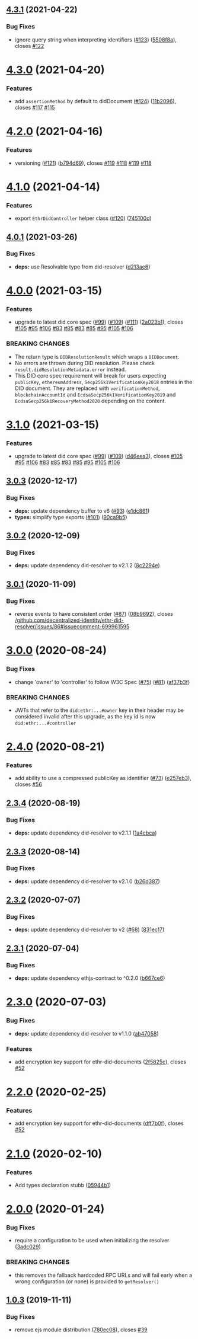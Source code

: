 ## [4.3.1](https://github.com/decentralized-identity/ethr-did-resolver/compare/4.3.0...4.3.1) (2021-04-22)


### Bug Fixes

* ignore query string when interpreting identifiers ([#123](https://github.com/decentralized-identity/ethr-did-resolver/issues/123)) ([5508f8a](https://github.com/decentralized-identity/ethr-did-resolver/commit/5508f8a45149417eac44dae0103e6f7edb566c83)), closes [#122](https://github.com/decentralized-identity/ethr-did-resolver/issues/122)

# [4.3.0](https://github.com/decentralized-identity/ethr-did-resolver/compare/4.2.0...4.3.0) (2021-04-20)


### Features

* add `assertionMethod` by default to didDocument ([#124](https://github.com/decentralized-identity/ethr-did-resolver/issues/124)) ([11b2096](https://github.com/decentralized-identity/ethr-did-resolver/commit/11b20967fae66b784a527d92c39cd29f6dbe6b10)), closes [#117](https://github.com/decentralized-identity/ethr-did-resolver/issues/117) [#115](https://github.com/decentralized-identity/ethr-did-resolver/issues/115)

# [4.2.0](https://github.com/decentralized-identity/ethr-did-resolver/compare/4.1.0...4.2.0) (2021-04-16)


### Features

* versioning ([#121](https://github.com/decentralized-identity/ethr-did-resolver/issues/121)) ([b794d69](https://github.com/decentralized-identity/ethr-did-resolver/commit/b794d6975cb92ea5c87882546951d5d0771bde4f)), closes [#119](https://github.com/decentralized-identity/ethr-did-resolver/issues/119) [#118](https://github.com/decentralized-identity/ethr-did-resolver/issues/118) [#119](https://github.com/decentralized-identity/ethr-did-resolver/issues/119) [#118](https://github.com/decentralized-identity/ethr-did-resolver/issues/118)

# [4.1.0](https://github.com/decentralized-identity/ethr-did-resolver/compare/4.0.1...4.1.0) (2021-04-14)


### Features

* export `EthrDidController` helper class ([#120](https://github.com/decentralized-identity/ethr-did-resolver/issues/120)) ([745100d](https://github.com/decentralized-identity/ethr-did-resolver/commit/745100d6cbfd1170af483efb2bdd93784f8fd7a6))

## [4.0.1](https://github.com/decentralized-identity/ethr-did-resolver/compare/4.0.0...4.0.1) (2021-03-26)


### Bug Fixes

* **deps:** use Resolvable type from did-resolver ([d213ae6](https://github.com/decentralized-identity/ethr-did-resolver/commit/d213ae650a7ae706ffad92f3b213c478dd41883c))

# [4.0.0](https://github.com/decentralized-identity/ethr-did-resolver/compare/3.1.0...4.0.0) (2021-03-15)


### Features

* upgrade to latest did core spec ([#99](https://github.com/decentralized-identity/ethr-did-resolver/issues/99)) ([#109](https://github.com/decentralized-identity/ethr-did-resolver/issues/109)) ([#111](https://github.com/decentralized-identity/ethr-did-resolver/issues/111)) ([2a023b1](https://github.com/decentralized-identity/ethr-did-resolver/commit/2a023b15a3a6cba1da05f8439dacb26e898104f1)), closes [#105](https://github.com/decentralized-identity/ethr-did-resolver/issues/105) [#95](https://github.com/decentralized-identity/ethr-did-resolver/issues/95) [#106](https://github.com/decentralized-identity/ethr-did-resolver/issues/106) [#83](https://github.com/decentralized-identity/ethr-did-resolver/issues/83) [#85](https://github.com/decentralized-identity/ethr-did-resolver/issues/85) [#83](https://github.com/decentralized-identity/ethr-did-resolver/issues/83) [#85](https://github.com/decentralized-identity/ethr-did-resolver/issues/85) [#95](https://github.com/decentralized-identity/ethr-did-resolver/issues/95) [#105](https://github.com/decentralized-identity/ethr-did-resolver/issues/105) [#106](https://github.com/decentralized-identity/ethr-did-resolver/issues/106)


### BREAKING CHANGES

* The return type is `DIDResolutionResult` which wraps a `DIDDocument`.
* No errors are thrown during DID resolution. Please check `result.didResolutionMetadata.error` instead.
* This DID core spec requirement will break for users expecting `publicKey`, `ethereumAddress`, `Secp256k1VerificationKey2018` entries in the DID document. They are replaced with `verificationMethod`, `blockchainAccountId` and `EcdsaSecp256k1VerificationKey2019` and `EcdsaSecp256k1RecoveryMethod2020` depending on the content.

# [3.1.0](https://github.com/decentralized-identity/ethr-did-resolver/compare/3.0.3...3.1.0) (2021-03-15)


### Features

* upgrade to latest did core spec ([#99](https://github.com/decentralized-identity/ethr-did-resolver/issues/99)) ([#109](https://github.com/decentralized-identity/ethr-did-resolver/issues/109)) ([d46eea3](https://github.com/decentralized-identity/ethr-did-resolver/commit/d46eea3ad4d85450f75a645ea9b33aa5223dd7b0)), closes [#105](https://github.com/decentralized-identity/ethr-did-resolver/issues/105) [#95](https://github.com/decentralized-identity/ethr-did-resolver/issues/95) [#106](https://github.com/decentralized-identity/ethr-did-resolver/issues/106) [#83](https://github.com/decentralized-identity/ethr-did-resolver/issues/83) [#85](https://github.com/decentralized-identity/ethr-did-resolver/issues/85) [#83](https://github.com/decentralized-identity/ethr-did-resolver/issues/83) [#85](https://github.com/decentralized-identity/ethr-did-resolver/issues/85) [#95](https://github.com/decentralized-identity/ethr-did-resolver/issues/95) [#105](https://github.com/decentralized-identity/ethr-did-resolver/issues/105) [#106](https://github.com/decentralized-identity/ethr-did-resolver/issues/106)

## [3.0.3](https://github.com/decentralized-identity/ethr-did-resolver/compare/3.0.2...3.0.3) (2020-12-17)


### Bug Fixes

* **deps:** update dependency buffer to v6 ([#93](https://github.com/decentralized-identity/ethr-did-resolver/issues/93)) ([e1dc861](https://github.com/decentralized-identity/ethr-did-resolver/commit/e1dc8612b32c06b8bbb046fe6003d70ca1b3960d))
* **types:** simplify type exports ([#101](https://github.com/decentralized-identity/ethr-did-resolver/issues/101)) ([90ca9b5](https://github.com/decentralized-identity/ethr-did-resolver/commit/90ca9b5b3fb13c9531b542eb9fc8d3e51454d4b1))

## [3.0.2](https://github.com/decentralized-identity/ethr-did-resolver/compare/3.0.1...3.0.2) (2020-12-09)


### Bug Fixes

* **deps:** update dependency did-resolver to v2.1.2 ([8c2294e](https://github.com/decentralized-identity/ethr-did-resolver/commit/8c2294e83d8dd87df8a7ce2f860b3ad57ce27190))

## [3.0.1](https://github.com/decentralized-identity/ethr-did-resolver/compare/3.0.0...3.0.1) (2020-11-09)


### Bug Fixes

* reverse events to have consistent order ([#87](https://github.com/decentralized-identity/ethr-did-resolver/issues/87)) ([08b9692](https://github.com/decentralized-identity/ethr-did-resolver/commit/08b9692b8c6abf1da158fb3ce3dc4d49d9393068)), closes [/github.com/decentralized-identity/ethr-did-resolver/issues/86#issuecomment-699961595](https://github.com//github.com/decentralized-identity/ethr-did-resolver/issues/86/issues/issuecomment-699961595)

# [3.0.0](https://github.com/decentralized-identity/ethr-did-resolver/compare/2.4.0...3.0.0) (2020-08-24)


### Bug Fixes

* change 'owner' to 'controller' to follow W3C Spec ([#75](https://github.com/decentralized-identity/ethr-did-resolver/issues/75)) ([#81](https://github.com/decentralized-identity/ethr-did-resolver/issues/81)) ([af37b3f](https://github.com/decentralized-identity/ethr-did-resolver/commit/af37b3fe66dedda688156bb421948364c3ab3606))


### BREAKING CHANGES

* JWTs that refer to the `did:ethr:...#owner` key in their header may be considered invalid after this upgrade, as the key id is now `did:ethr:...#controller`

# [2.4.0](https://github.com/decentralized-identity/ethr-did-resolver/compare/2.3.4...2.4.0) (2020-08-21)


### Features

* add ability to use a compressed publicKey as identifier ([#73](https://github.com/decentralized-identity/ethr-did-resolver/issues/73)) ([e257eb3](https://github.com/decentralized-identity/ethr-did-resolver/commit/e257eb3b1681d7cde1a67e8056e4757589ceaaac)), closes [#56](https://github.com/decentralized-identity/ethr-did-resolver/issues/56)

## [2.3.4](https://github.com/decentralized-identity/ethr-did-resolver/compare/2.3.3...2.3.4) (2020-08-19)


### Bug Fixes

* **deps:** update dependency did-resolver to v2.1.1 ([1a4cbca](https://github.com/decentralized-identity/ethr-did-resolver/commit/1a4cbca3b849bc2ec6fea13df2ebae945bda499d))

## [2.3.3](https://github.com/decentralized-identity/ethr-did-resolver/compare/2.3.2...2.3.3) (2020-08-14)


### Bug Fixes

* **deps:** update dependency did-resolver to v2.1.0 ([b26d387](https://github.com/decentralized-identity/ethr-did-resolver/commit/b26d3878a2716f9cffcfa8d3fb918239254a9fc2))

## [2.3.2](https://github.com/decentralized-identity/ethr-did-resolver/compare/2.3.1...2.3.2) (2020-07-07)


### Bug Fixes

* **deps:** update dependency did-resolver to v2 ([#68](https://github.com/decentralized-identity/ethr-did-resolver/issues/68)) ([831ec17](https://github.com/decentralized-identity/ethr-did-resolver/commit/831ec17f7f1511295420f88e9869a4f85cb121da))

## [2.3.1](https://github.com/decentralized-identity/ethr-did-resolver/compare/2.3.0...2.3.1) (2020-07-04)


### Bug Fixes

* **deps:** update dependency ethjs-contract to ^0.2.0 ([b667ce6](https://github.com/decentralized-identity/ethr-did-resolver/commit/b667ce6757f01d39e6302d962d314d92901d3ffe))

# [2.3.0](https://github.com/decentralized-identity/ethr-did-resolver/compare/2.2.0...2.3.0) (2020-07-03)


### Bug Fixes

* **deps:** update dependency did-resolver to v1.1.0 ([ab47058](https://github.com/decentralized-identity/ethr-did-resolver/commit/ab470589d900f7abb97c80025405506b5ed422b8))


### Features

* add encryption key support for ethr-did-documents ([2f5825c](https://github.com/decentralized-identity/ethr-did-resolver/commit/2f5825cfa7540a470fea31c9dd89b873f659b2ec)), closes [#52](https://github.com/decentralized-identity/ethr-did-resolver/issues/52)

# [2.2.0](https://github.com/uport-project/ethr-did-resolver/compare/2.1.0...2.2.0) (2020-02-25)


### Features

* add encryption key support for ethr-did-documents ([dff7b0f](https://github.com/uport-project/ethr-did-resolver/commit/dff7b0f3efe562be315aa636ddb3ab3e4fded486)), closes [#52](https://github.com/uport-project/ethr-did-resolver/issues/52)

# [2.1.0](https://github.com/uport-project/ethr-did-resolver/compare/2.0.0...2.1.0) (2020-02-10)


### Features

* Add types declaration stubb ([05944b1](https://github.com/uport-project/ethr-did-resolver/commit/05944b16f51c33814bdc146a9d8629cb04e6a5fd))

# [2.0.0](https://github.com/uport-project/ethr-did-resolver/compare/1.0.3...2.0.0) (2020-01-24)


### Bug Fixes

* require a configuration to be used when initializing the resolver ([3adc029](https://github.com/uport-project/ethr-did-resolver/commit/3adc029150e86886b8951cec4295e0a97c232c11))


### BREAKING CHANGES

* this removes the fallback hardcoded RPC URLs and will fail early when a wrong configuration (or none) is provided to `getResolver()`

## [1.0.3](https://github.com/uport-project/ethr-did-resolver/compare/v1.0.2...1.0.3) (2019-11-11)


### Bug Fixes

* remove ejs module distribution ([780ec08](https://github.com/uport-project/ethr-did-resolver/commit/780ec08d49340858ae34d8f504265cb267a3173f)), closes [#39](https://github.com/uport-project/ethr-did-resolver/issues/39)
